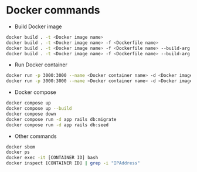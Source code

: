 # Docker commands

- Build Docker image
```bash
docker build . -t <Docker image name>
docker build . -t <Docker image name> -f <Dockerfile name>
docker build . -t <Docker image name> -f <Dockerfile name> --build-arg arg1=value1
docker build . -t <Docker image name> -f <Dockerfile name> --build-arg arg1=value1 --build-arg arg2=value2
```

- Run Docker container
```bash
docker run -p 3000:3000 --name <Docker container name> -d <Docker image name>
docker run -p 3000:3000 --name <Docker container name> -d <Docker image name> --env-file web/.env 
```

- Docker compose
```bash
docker compose up
docker compose up --build
docker compose down
docker compose run -d app rails db:migrate
docker compose run -d app rails db:seed
```

- Other commands
```bash
docker sbom
docker ps
docker exec -it [CONTAINER ID] bash
docker inspect [CONTAINER ID] | grep -i "IPAddress"
```